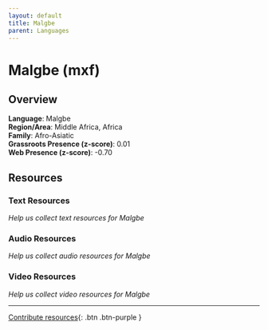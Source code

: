 ```yaml
---
layout: default
title: Malgbe
parent: Languages
---
```


# Malgbe (mxf)

## Overview

**Language**: Malgbe  
**Region/Area**: Middle Africa, Africa  
**Family**: Afro-Asiatic  
**Grassroots Presence (z-score)**: 0.01  
**Web Presence (z-score)**: -0.70  

## Resources

### Text Resources
*Help us collect text resources for Malgbe*

### Audio Resources
*Help us collect audio resources for Malgbe*

### Video Resources
*Help us collect video resources for Malgbe*

---

[Contribute resources](https://forms.office.com/e/1SfLJx3u1r){: .btn .btn-purple }
